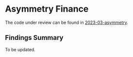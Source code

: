 # Asymmetry Finance
The code under review can be found in [2023-03-asymmetry](https://github.com/code-423n4/2023-03-asymmetry).

## Findings Summary

To be updated.